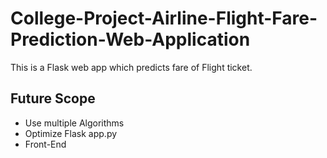 # College-Project-Airline-Flight-Fare-Prediction-Web-Application

This is a Flask web app which predicts fare of Flight ticket.



## Future Scope

* Use multiple Algorithms
* Optimize Flask app.py
* Front-End 

